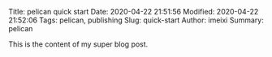 Title: pelican quick start
Date: 2020-04-22 21:51:56
Modified: 2020-04-22 21:52:06
Tags: pelican, publishing
Slug: quick-start
Author: imeixi
Summary: pelican

This is the content of my super blog post.